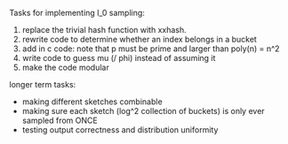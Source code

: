 Tasks for implementing l_0 sampling:
1. replace the trivial hash function with xxhash.
2. rewrite code to determine whether an index belongs in a bucket
3. add in c code: note that p must be prime and larger than poly(n) = n^2
4. write code to guess mu (/ phi) instead of assuming it
5. make the code modular

longer term tasks:
- making different sketches combinable
- making sure each sketch (log^2 collection of buckets) is only ever sampled from ONCE
- testing output correctness and distribution uniformity
